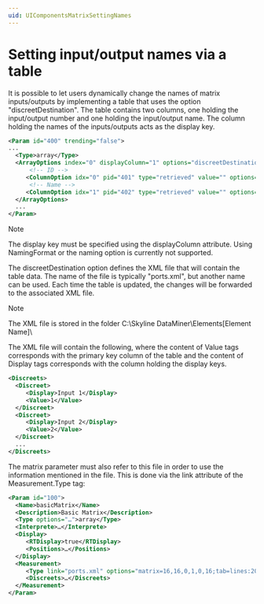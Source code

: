 ```yaml
---
uid: UIComponentsMatrixSettingNames
---
```


# Setting input/output names via a table

It is possible to let users dynamically change the names of matrix inputs/outputs by implementing a table that uses the option "discreetDestination". The table contains two columns, one holding the input/output number and one holding the input/output name. The column holding the names of the inputs/outputs acts as the display key.

```xml
<Param id="400" trending="false">
...
  <Type>array</Type>
  <ArrayOptions index="0" displayColumn="1" options="discreetDestination=ports.xml">
      <!-- ID -->
     <ColumnOption idx="0" pid="401" type="retrieved" value="" options=";save"/>
      <!-- Name -->
     <ColumnOption idx="1" pid="402" type="retrieved" value="" options=";save"/>
  </ArrayOptions>
  ...
</Param>
```

> [!NOTE]
> The display key must be specified using the displayColumn attribute. Using NamingFormat or the naming option is currently not supported.

The discreetDestination option defines the XML file that will contain the table data. The name of the file is typically "ports.xml", but another name can be used. Each time the table is updated, the changes will be forwarded to the associated XML file.

> [!NOTE]
> The XML file is stored in the folder C:\Skyline DataMiner\Elements\[Element Name]\

The XML file will contain the following, where the content of Value tags corresponds with the primary key column of the table and the content of Display tags corresponds with the column holding the display keys.

```xml
<Discreets>
  <Discreet>
     <Display>Input 1</Display>
     <Value>1</Value>
  </Discreet>
  <Discreet>
     <Display>Input 2</Display>
     <Value>2</Value>
  </Discreet>
  ...
</Discreets>
```

The matrix parameter must also refer to this file in order to use the information mentioned in the file. This is done via the link attribute of the Measurement.Type tag:

```xml
<Param id="100">
  <Name>basicMatrix</Name>
  <Description>Basic Matrix</Description>
  <Type options="…">array</Type>
  <Interprete>…</Interprete>
  <Display>
     <RTDisplay>true</RTDisplay>
     <Positions>…</Positions>
  </Display>
  <Measurement>
     <Type link="ports.xml" options="matrix=16,16,0,1,0,16;tab=lines:20,filter:false">matrix</Type>
     <Discreets>…</Discreets>
  </Measurement>
</Param>
```
